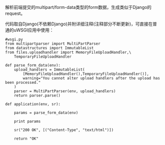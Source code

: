 解析前端提交的multipart/form-data类型的form数据，生成类似于Django的request。

代码取自Django(不依赖Django)并附详细注释(注释部分不断更新)，可直接在普通的uWSGI应用中使用：
```
#wsgi.py
from multipartparser import MultiPartParser
from datastructures import ImmutableList
from files.uploadhandler import MemoryFileUploadHandler,\
    TemporaryFileUploadHandler

def parse_form_data(env):
    upload_handlers = ImmutableList(
        [MemoryFileUploadHandler(),TemporaryFileUploadHandler()],
        warning="You cannot alter upload handlers after the upload has been processed."
    )
    parser = MultiPartParser(env, upload_handlers)
    return parser.parse()

def application(env, sr):
    
    params = parse_form_data(env)
    
    print params
    
    sr("200 OK", [("Content-Type", "text/html")])
    
    return "OK"
```

